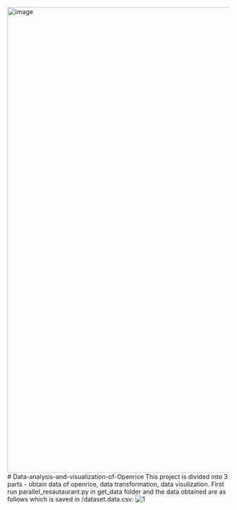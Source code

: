 <img width="1055" alt="image" src="https://github.com/Voilaxuan/Data-analysis-and-visualization-of-Openrice/assets/42267315/662419f0-9660-4ddb-9131-0e564aabc893"># Data-analysis-and-visualization-of-Openrice
This project is divided into 3 parts - obtain data of openrice, data transformation, data visulization.
First run parallel_resautaurant.py in get_data folder and the data obtained are as follows which is saved in /dataset.data.csv:
![1](https://github.com/Voilaxuan/Data-analysis-and-visualization-of-Openrice/assets/42267315/5aae4790-3ade-4e76-90e2-b59283d650e7)



